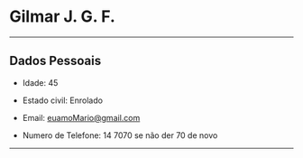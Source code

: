 
# Gilmar J. G. F.

---
## Dados Pessoais

- Idade: 45

- Estado civil: Enrolado

- Email: euamoMario@gmail.com

- Numero de Telefone: 14 7070 se não der 70 de novo

---